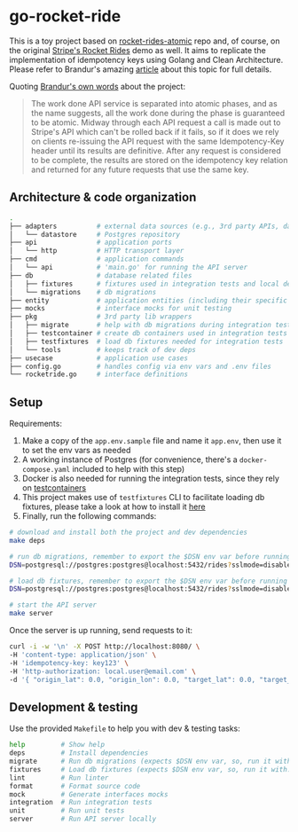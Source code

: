 # go-rocket-ride

This is a toy project based on [rocket-rides-atomic](https://github.com/brandur/rocket-rides-atomic) repo and, of course, on the original [Stripe's Rocket Rides](https://github.com/stripe/stripe-connect-rocketrides) demo as well. It aims to replicate the implementation of idempotency keys using Golang and Clean Architecture. Please refer to Brandur's amazing [article](https://brandur.org/idempotency-keys) about this topic for full details.

Quoting [Brandur's own words](https://github.com/brandur/rocket-rides-atomic#rocket-rides-atomic-) about the project:

>The work done API service is separated into atomic phases, and as the name suggests, all the work done during the phase is guaranteed to be atomic. Midway through each API request a call is made out to Stripe's API which can't be rolled back if it fails, so if it does we rely on clients re-issuing the API request with the same Idempotency-Key header until its results are definitive. After any request is considered to be complete, the results are stored on the idempotency key relation and returned for any future requests that use the same key.

## Architecture & code organization

```sh
.
├── adapters          # external data sources (e.g., 3rd party APIs, databases, etc.)
│   └── datastore     # Postgres repository
├── api               # application ports
│   └── http          # HTTP transport layer
├── cmd               # application commands
│   └── api           # 'main.go' for running the API server
├── db                # database related files
│   ├── fixtures      # fixtures used in integration tests and local development
│   └── migrations    # db migrations
├── entity            # application entities (including their specific enum types)
├── mocks             # interface mocks for unit testing
├── pkg               # 3rd party lib wrappers
│   ├── migrate       # help with db migrations during integration tests
│   ├── testcontainer # create db containers used in integration tests
│   ├── testfixtures  # load db fixtures needed for integration tests
│   └── tools         # keeps track of dev deps
├── usecase           # application use cases
├── config.go         # handles config via env vars and .env files
└── rocketride.go     # interface definitions
```

## Setup

Requirements:
1. Make a copy of the `app.env.sample` file and name it `app.env`, then use it to set the env vars as needed
1. A working instance of Postgres (for convenience, there's a `docker-compose.yaml` included to help with this step)
1. Docker is also needed for running the integration tests, since they rely on [testcontainers](https://github.com/testcontainers/testcontainers-go)
1. This project makes use of `testfixtures` CLI to facilitate loading db fixtures, please take a look at how to install it [here](https://github.com/go-testfixtures/testfixtures#cli)
1. Finally, run the following commands:

```sh
# download and install both the project and dev dependencies
make deps

# run db migrations, remember to export the $DSN env var before running it
DSN=postgresql://postgres:postgres@localhost:5432/rides?sslmode=disable make migrate

# load db fixtures, remember to export the $DSN env var before running it
DSN=postgresql://postgres:postgres@localhost:5432/rides?sslmode=disable make fixtures

# start the API server
make server
```
Once the server is up running, send requests to it:
```sh
curl -i -w '\n' -X POST http://localhost:8080/ \
-H 'content-type: application/json' \
-H 'idempotency-key: key123' \
-H 'http-authorization: local.user@email.com' \
-d '{ "origin_lat": 0.0, "origin_lon": 0.0, "target_lat": 0.0, "target_lon": 0.0 }'
```

## Development & testing

Use the provided `Makefile` to help you with dev & testing tasks:

```sh
help         # Show help
deps         # Install dependencies
migrate      # Run db migrations (expects $DSN env var, so, run it with: 'DSN=<postgres dsn> make fixtures')
fixtures     # Load db fixtures (expects $DSN env var, so, run it with: 'DSN=<postgres dsn> make fixtures')
lint         # Run linter
format       # Format source code
mock         # Generate interfaces mocks
integration  # Run integration tests
unit         # Run unit tests
server       # Run API server locally
```
